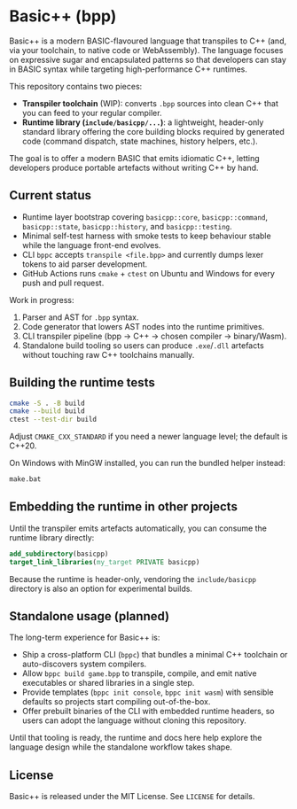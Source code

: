 # Basic++ (bpp)

Basic++ is a modern BASIC-flavoured language that transpiles to C++ (and, via your toolchain, to native code or WebAssembly). The language focuses on expressive sugar and encapsulated patterns so that developers can stay in BASIC syntax while targeting high-performance C++ runtimes.

This repository contains two pieces:

- **Transpiler toolchain** (WIP): converts `.bpp` sources into clean C++ that you can feed to your regular compiler.
- **Runtime library (`include/basicpp/...`)**: a lightweight, header-only standard library offering the core building blocks required by generated code (command dispatch, state machines, history helpers, etc.).

The goal is to offer a modern BASIC that emits idiomatic C++, letting developers produce portable artefacts without writing C++ by hand.

## Current status

- Runtime layer bootstrap covering `basicpp::core`, `basicpp::command`, `basicpp::state`, `basicpp::history`, and `basicpp::testing`.
- Minimal self-test harness with smoke tests to keep behaviour stable while the language front-end evolves.
- CLI `bppc` accepts `transpile <file.bpp>` and currently dumps lexer tokens to aid parser development.
- GitHub Actions runs `cmake` + `ctest` on Ubuntu and Windows for every push and pull request.

Work in progress:

1. Parser and AST for `.bpp` syntax.
2. Code generator that lowers AST nodes into the runtime primitives.
3. CLI transpiler pipeline (bpp -> C++ -> chosen compiler -> binary/Wasm).
4. Standalone build tooling so users can produce `.exe`/`.dll` artefacts without touching raw C++ toolchains manually.

## Building the runtime tests

```bash
cmake -S . -B build
cmake --build build
ctest --test-dir build
```

Adjust `CMAKE_CXX_STANDARD` if you need a newer language level; the default is C++20.

On Windows with MinGW installed, you can run the bundled helper instead:

```bat
make.bat
```

## Embedding the runtime in other projects

Until the transpiler emits artefacts automatically, you can consume the runtime library directly:

```cmake
add_subdirectory(basicpp)
target_link_libraries(my_target PRIVATE basicpp)
```

Because the runtime is header-only, vendoring the `include/basicpp` directory is also an option for experimental builds.

## Standalone usage (planned)

The long-term experience for Basic++ is:

- Ship a cross-platform CLI (`bppc`) that bundles a minimal C++ toolchain or auto-discovers system compilers.
- Allow `bppc build game.bpp` to transpile, compile, and emit native executables or shared libraries in a single step.
- Provide templates (`bppc init console`, `bppc init wasm`) with sensible defaults so projects start compiling out-of-the-box.
- Offer prebuilt binaries of the CLI with embedded runtime headers, so users can adopt the language without cloning this repository.

Until that tooling is ready, the runtime and docs here help explore the language design while the standalone workflow takes shape.

## License

Basic++ is released under the MIT License. See `LICENSE` for details.
